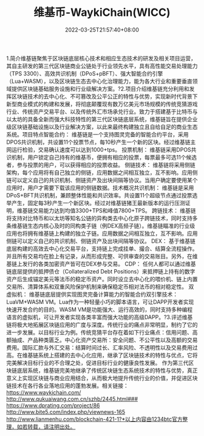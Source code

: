 ﻿---
weight: 
title: "维基币-WaykiChain(WICC)"
description: "维基链聚焦于区块链底层核心技术和相应生态技术的研发及相关运营，其自主研发的第三代区块链商业公链处于行业领先水平，具有高性能交易处理能力（TPS 3300）、高效共识机制（DPoS+..."
date: 2022-03-25T21:57:40+08:00
lastmod: 2022-03-25T16:45:40+08:00
draft: false
authors: ["Metabd"]
featuredImage: "weijibi-waykichainwicc.webp"
link: ""
tags: ["数字代币","维基币-WaykiChain(WICC)"]
categories: ["navigation"]
navigation: ["数字代币"]
lightgallery: true
toc: true
pinned: false
recommend: false
recommend1: false
---
1.简介维基链聚焦于区块链底层核心技术和相应生态技术的研发及相关项目运营，其自主研发的第三代区块链商业公链处于行业领先水平，具有高性能交易处理能力（TPS 3300）、高效共识机制（DPoS+pBFT）、强大智能合约引擎（Lua+WASM），以及区块链生态去中心化治理能力，能为各大行业和重要垂直领域提供区块链基础服务设施和行业级解决方案。?2.项目介绍维基链充分利用和发挥区块链技术的去中心化、不可篡改及公平公正的特性与优势，实现新时代背景下新型商业模式的构建和发展，将彻底颠覆现有数万亿美元市场规模的传统竞猜游戏行业、传统资产交易平台、以及传统外汇市场承兑行业。致力于搭建基于比特币与以太坊的具备全新而强大科技特性的第三代区块链底层系统，维基链旨在提供企业级区块链基础设施以及行业解决方案，以此来最终构建独立且自给自足的商业生态系统。项目特点智能合约：
维基链是一个支持图灵完备的智能合约平台，采用DPOS共识机制，共设置11个投票节点，每10秒产生一个新的区块。经过维基链主网运行检验，交易确认速度可以达到1000+tps。
投票机制：
维基链采用DPOS共识机制，用户锁定自己持有的维基币，便拥有相应的投票，每票最多可选11个候选者，参与投票的用户，可以获得相应的投票收益。
侧链技术：
维基链将采用侧链架构，每个应用将有自己独立的侧链，应用数据之间相互独立，互不影响。应用侧链可以定义自己的共识机制、侧链资产及出块间隔等协议。当用户确定要使用某个应用时，用户才需要下载该应用的侧链数据。技术概况共识机制：
维基链是采用DPoS+BFT共识机制，兼顾整体性能和共识效率。共设置11个超级节点通过投票选举产生，固定每3秒产生一个新区块。经过对维基链猪王最新版本的运行压测证明，维基链交易能力达到均值3300+TPS和峰值7800+TPS。
跨链技术：
维基链将支持对比特币和以太坊等知名公链的异构类去中心化原子跨链技术，同时支持多条维基链生态内核心及时的同构类子链（例DEX高频子链）。维基链瞄准的行业级应用也将拥有维基链上构建的独立子链。应用数据之间相互独立，互不影响。应用侧链可以定义自己的共识机制、侧链资产及出块间隔等协议。
DEX：
基于维基链底层构建的高效去中心化交易平台，支持链上完成挂单、撮合、结算全流程操作。并且所有交易均在脸上有记录，从而形成完整、可供审查的交易账目。另外，在维基链上发行的各类加密资产皆可在DEX参与交易。
CDP：
任何人都可以通过维基链底层提供的抵押债仓（Collateralized Debt Positions）来抵押链上持有的数字资产后生成锚定美元等法币的稳定币资产。同时设立去中心化的喂价机、链上内置交易所、清算体系和双重风险保护机制来确保稳定币相对法币的相对稳定性。
双虚拟机：
维基链底层提供实现图灵完备计算能力的智能合约双引擎技术：LuaVM+WASM VM。Lua作为一种轻量小巧的脚本语言，可让DAPP开发者实现快速开发合约的目的。WASM VM是功能强大、运行高效的，同时支持多种编程语言的虚拟机，可让开发者实现各类丰富而强大功能的高级DAPP。?3.评述维基链将极大地拓展区块链应用的广度与深度。传统行业的痛点非常明显，制约了它的进一步发展。以目标行业为例。传统竞猜平台存在着如下行业痛点：信用问题、高额抽成、产品种类匮乏。中心化资产交易所：安全问题、不公平性以及高额的交易费用。国际汇款与外汇交易：结算时间过长、汇率风险、不透明性以及交易费用过高。在维基链系统上搭建的去中心化应用，继承了区块链技术的特性与优点，它将完美解决目标行业的不合理之处，促进目标行业的健康良性发展。
作为第三代区块链底层系统，维基链完美地继承了传统区块链生态系统技术的特性与优势，真正意义上实现区块链与商业应用结合，从而极大地提升传统行业的价值，并促进区块链技术在各行各业落地应用的蓬勃发展。相关链接：https://www.waykichain.com/
http://www.qukuaiwang.com.cn/szhb/2445.html###
https://www.dprating.com/project/86
http://www.bite5.com/index.php/viewnews-165
http://www.lianmenhu.com/blockchain-421-1?*以上内容由1234btc官方整理，如若转载，请注明出处。
